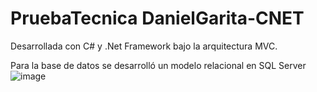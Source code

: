 # PruebaTecnica DanielGarita-CNET
Desarrollada con C# y .Net Framework bajo la arquitectura MVC.

Para la base de datos se desarrolló un modelo relacional en SQL Server
![image](https://user-images.githubusercontent.com/87222311/218140968-330f5a78-53a5-4b33-b500-0ddf0efaa1ff.png)
